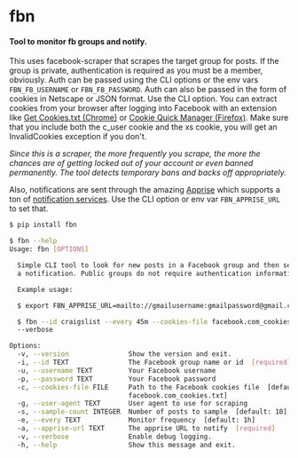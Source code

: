 # fbn
#### Tool to monitor fb groups and notify.
This uses facebook-scraper that scrapes the target group for posts.
If the group is private, authentication is required as you must be a member,
obviously. Auth can be passed using the CLI options or the env vars `FBN_FB_USERNAME` or `FBN_FB_PASSWORD`.
Auth can also be passed in the form of cookies in Netscape or JSON format. Use the CLI option.
You can extract cookies from your browser after logging into Facebook with
an extension like [Get Cookies.txt (Chrome)](https://chrome.google.com/webstore/detail/get-cookiestxt/bgaddhkoddajcdgocldbbfleckgcbcid?hl=en)
or [Cookie Quick Manager (Firefox)](https://addons.mozilla.org/en-US/firefox/addon/cookie-quick-manager/).
Make sure that you include both the c_user cookie and the xs cookie, 
you will get an InvalidCookies exception if you don't.

*Since this is a scraper, the more frequently you scrape, the more the chances are of getting locked out of your account
or even banned permanently. The tool detects temporary bans and backs off appropriately.*

Also, notifications are sent through the amazing [Apprise](https://github.com/caronc/apprise) which supports a ton of 
[notification services](https://github.com/caronc/apprise/wiki#notification-services). Use the CLI option
 or env var `FBN_APPRISE_URL` to set that.

```sh
$ pip install fbn

$ fbn --help
Usage: fbn [OPTIONS]

  Simple CLI tool to look for new posts in a Facebook group and then send you
  a notification. Public groups do not require authentication information.

  Example usage:

  $ export FBN_APPRISE_URL=mailto://gmailusername:gmailpassword@gmail.com

  $ fbn --id craigslist --every 45m --cookies-file facebook.com_cookies.txt
  --verbose

Options:
  -v, --version               Show the version and exit.
  -i, --id TEXT               The Facebook group name or id  [required]
  -u, --username TEXT         Your Facebook username
  -p, --password TEXT         Your Facebook password
  -c, --cookies-file FILE     Path to the Facebook cookies file  [default:
                              facebook.com_cookies.txt]
  -g, --user-agent TEXT       User agent to use for scraping
  -s, --sample-count INTEGER  Number of posts to sample  [default: 10]
  -e, --every TEXT            Monitor frequency  [default: 1h]
  -a, --apprise-url TEXT      The apprise URL to notify  [required]
  -v, --verbose               Enable debug logging.
  -h, --help                  Show this message and exit.
```